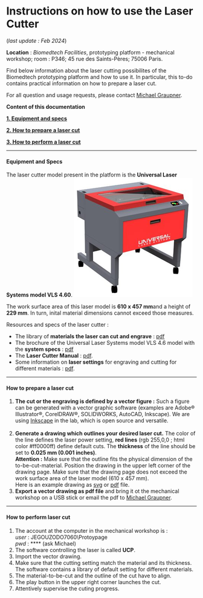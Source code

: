 # Instructions on how to use the Laser Cutter 

(*last update : Feb 2024*)

**Location** : *Biomedtech Facilities*, prototyping platform - mechanical workshop; room : P346; 45 rue des Saints-Pères; 75006 Paris.

Find below information about the laser cutting possibilites of the Biomedtech prototyping platform and how to use it. In particular, this to-do contains practical information on how to prepare a laser cut. 

For all question and usage requests, please contact [Michael Graupner](maito:michael.graupner@u-paris.fr). 


**Content of this documentation**

[**1. Equipment and specs**](#equipment-and-specs)

[**2. How to prepare a laser cut**](#how-to-prepare-a-laser-cut)

[**3. How to perform a laser cut**](#how-to-perform-laser-cut)



-----

#### Equipment and Specs

The laser cutter model present in the platform is the **Universal Laser Systems model VLS 4.60**. 
![Universal Laser Systems model VLS 4.60](misc/laser-img.jpg)

The work surface area of this laser model is  **610 x 457 mm**and a height of **229 mm**. In turn, inital material dimensions cannot exceed those measures. 

Resources and specs of the laser cutter : <br> 

* The library of **materials the laser can cut and engrave** :  [pdf](https://www.ulsinc.com/material/materials-library)
* The brochure of the Universal Laser Systems model VLS 4.6 model with the **system specs** : [pdf](misc/Brochure_ULS_VLS4.60.pdf)
* The **Laser Cutter Manual** : [pdf](misc/VLS460_Laser_Cutter_Manual.pdf). 
* Some information on **laser settings** for engraving and cutting for different materials : [pdf](misc/Universal-Laser-Engraver-Settings-1_13_2020.pdf).  


-----
#### How to prepare a laser cut

1. **The cut or the engraving is defined by a vector figure :** Such a figure can be generated with a vector graphic software (examples are Adobe® Illustrator®, CorelDRAW®, SOLIDWORKS, AutoCAD, Inkscape). We are using [Inkscape](https://inkscape.org/) in the lab, which is open source and versatile. <br><br>
2. **Generate a drawing which outlines your desired laser cut.** The color of the line defines the laser power setting, **red lines** (rgb 255,0,0 ; html color #ff0000ff) define default cuts. The **thickness** of the line should be set to **0.025 mm (0.001 inches)**. <br> **Attention :** Make sure that the outline fits the physical dimension of the to-be-cut-material. Position the drawing in the upper left corner of the drawing page. Make sure that the drawing page does not exceed the work surface area of the laser model (610 x 457 mm). <br>
   Here is an example drawing as [svg](misc/mirrorShape.svg) or [pdf](misc/mirrorShape.pdf) file. 
2. **Export a vector drawing as pdf file** and bring it ot the mechanical workshop on a USB stick or email the pdf to [Michael Graupner](mailto:michael.graupner@u-paris.fr). 


-----
#### How to perform laser cut

1. The account at the computer in the mechanical workshop is : <br>
*user* : JEGOUZODO7060\Protoypage  <br>
*pwd* : **** (ask Michael)
2. The software controlling the laser is called **UCP**. 
3. Import the vector drawing. 
4. Make sure that the cutting setting match the material and its thickness. The software contains a library of default setting for different materials. 
5. The material-to-be-cut and the outline of the cut have to align. 
6. The play button in the upper right corner launches the cut. 
7. Attentively supervise the cuting progress. 